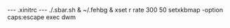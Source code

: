 --- .xinitrc ---
 ./.sbar.sh &
 ~/.fehbg &
 xset r rate 300 50
 setxkbmap -option caps:escape
 exec dwm
